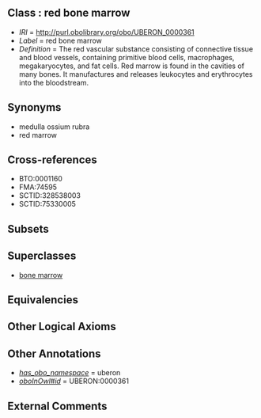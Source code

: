 
## Class : red bone marrow

 * *IRI* = http://purl.obolibrary.org/obo/UBERON_0000361
 * *Label* = red bone marrow
 * *Definition* = The red vascular substance consisting of connective tissue and blood vessels, containing primitive blood cells, macrophages, megakaryocytes, and fat cells. Red marrow is found in the cavities of many bones. It manufactures and releases leukocytes and erythrocytes into the bloodstream.

## Synonyms

 * medulla ossium rubra
 * red marrow

## Cross-references

 * BTO:0001160
 * FMA:74595
 * SCTID:328538003
 * SCTID:75330005

## Subsets


## Superclasses

 * [bone marrow](../../UBERON/71/UBERON_0002371.md)

## Equivalencies


## Other Logical Axioms


## Other Annotations

 * *[has_obo_namespace](../../ce/oboInOwl#hasOBONamespace.md)* = uberon
 * *[oboInOwl#id](../../id/oboInOwl#id.md)* = UBERON:0000361

## External Comments

